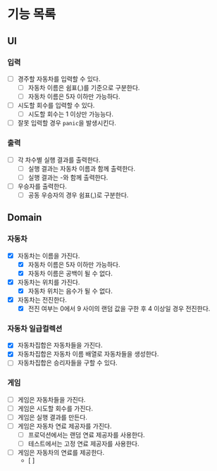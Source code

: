 # 기능 목록

## UI
### 입력
- [ ] 경주할 자동차를 입력할 수 있다.
  - [ ] 자동차 이름은 쉼표(,)를 기준으로 구분한다.
  - [ ] 자동차 이름은 5자 이하만 가능하다.
- [ ] 시도할 회수를 입력할 수 있다.
  - [ ] 시도할 회수는 1 이상만 가능능다.
- [ ] 잘못 입력할 경우 `panic`을 발생시킨다.
### 출력
- [ ] 각 차수별 실행 결과를 출력한다.
  - [ ] 실행 결과는 자동차 이름과 함께 출력한다.
  - [ ] 실행 결과는 -와 함께 출력한다.
- [ ] 우승자를 출력한다.
  - [ ] 공동 우승자의 경우 쉼표(,)로 구분한다.

## Domain
### 자동차
- [x] 자동차는 이름을 가진다.
  - [x] 자동차 이름은 5자 이하만 가능하다.
  - [x] 자동차 이름은 공백이 될 수 없다.
- [x] 자동차는 위치를 가진다.
  - [x] 자동차 위치는 음수가 될 수 없다.
- [x] 자동차는 전진한다.
  - [x] 전진 여부는 0에서 9 사이의 랜덤 값을 구한 후 4 이상일 경우 전진한다.

### 자동차 일급컬렉션
- [x] 자동차집합은 자동차들을 가진다.
- [x] 자동차집합은 자동차 이름 배열로 자동차들을 생성한다.
- [ ] 자동차집합은 승리자들을 구할 수 있다.

### 게임
- [ ] 게임은 자동차들을 가진다.
- [ ] 게임은 시도할 회수를 가진다.
- [ ] 게임은 실행 결과를 만든다.
- [ ] 게임은 자동차 연료 제공자를 가진다.
  - [ ] 프로덕션에서는 랜덤 연료 제공자를 사용한다.
  - [ ] 테스트에서는 고정 연료 제공자를 사용한다.
- [ ] 게임은 자동차의 연료를 제공한다.
  - [ ]